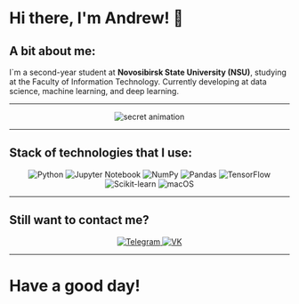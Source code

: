 # Hi there, I'm Andrew! 👋

## A bit about me:
I`m a second-year student at **Novosibirsk State University (NSU)**, studying at the Faculty of Information Technology. Currently developing at data science, machine learning, and deep learning.

---

<p align="center">
  <img src="https://github.com/F1ameX/F1ameX/blob/main/secret_file.gif" alt="secret animation" />
</p>

---

## Stack of technologies that I use:
<div align="center">
  <img src="https://img.shields.io/badge/Python-3776AB?style=for-the-badge&logo=python&logoColor=white" alt="Python" />
  <img src="https://img.shields.io/badge/Jupyter-F37626?style=for-the-badge&logo=jupyter&logoColor=white" alt="Jupyter Notebook">
  <img src="https://img.shields.io/badge/NumPy-013243?style=for-the-badge&logo=numpy&logoColor=white" alt="NumPy" />
  <img src="https://img.shields.io/badge/Pandas-150458?style=for-the-badge&logo=pandas&logoColor=white" alt="Pandas" />
  <img src="https://img.shields.io/badge/TensorFlow-FF6F00?style=for-the-badge&logo=tensorflow&logoColor=white" alt="TensorFlow" />
  <img src="https://img.shields.io/badge/ScikitLearn-F7931E?style=for-the-badge&logo=scikit-learn&logoColor=white" alt="Scikit-learn" />
  <img src="https://img.shields.io/badge/macOS-000000?style=for-the-badge&logo=apple&logoColor=white" alt="macOS">
</div>

---

## Still want to contact me?
<div align="center">
  <a href="https://t.me/F1ameX" target="_blank">
    <img src="https://img.shields.io/badge/Telegram-2CA5E0?style=for-the-badge&logo=telegram&logoColor=white" alt="Telegram">
  </a>
  <a href="https://vk.com/andreyebanutuy" target="_blank">
    <img src="https://img.shields.io/badge/VK-4C75A3?style=for-the-badge&logo=vk&logoColor=white" alt="VK">
  </a>
</div>

---

# Have a good day!
